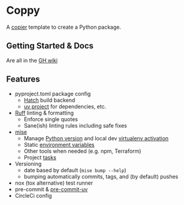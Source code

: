 # Coppy

A [copier](https://copier.readthedocs.io/en/stable/) template to create a Python package.

## Getting Started & Docs

Are all in the [GH wiki](wiki)

## Features

- pyproject.toml package config
    - [Hatch](https://hatch.pypa.io/latest/) build backend
    - [uv project](https://docs.astral.sh/uv/guides/projects/) for dependencies, etc.
- [Ruff](https://docs.astral.sh/ruff/) linting & formatting
  - Enforce single quotes
  - Sane(ish) linting rules including safe fixes
- [mise](https://mise.jdx.dev/)
    - Manage [Python version](https://mise.jdx.dev/lang/python.html) and local dev
      [virtualenv activation](https://mise.jdx.dev/lang/python.html#automatic-virtualenv-activation)
    - Static [environment variables](https://mise.jdx.dev/environments.html)
    - Other tools when needed (e.g. npm, Terraform)
    - Project [tasks](https://mise.jdx.dev/tasks/)
- Versioning
  - date based by default (`mise bump --help`)
  - bumping automatically commits, tags, and (by default) pushes
- nox (tox alternative) test runner
- pre-commit & [pre-commit-uv](https://github.com/tox-dev/pre-commit-uv)
- CircleCi config
